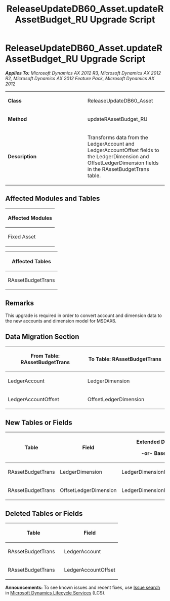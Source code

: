 ﻿---
title: ReleaseUpdateDB60_Asset.updateRAssetBudget_RU Upgrade Script
TOCTitle: ReleaseUpdateDB60_Asset.updateRAssetBudget_RU Upgrade Script
ms:assetid: 574c5a0e-4b45-d98b-9d07-2e03e783422c
ms:mtpsurl: https://msdn.microsoft.com/en-us/library/JJ736223(v=AX.60)
ms:contentKeyID: 49708398
ms.date: 05/18/2015
mtps_version: v=AX.60
---

# ReleaseUpdateDB60\_Asset.updateRAssetBudget\_RU Upgrade Script 


_**Applies To:** Microsoft Dynamics AX 2012 R3, Microsoft Dynamics AX 2012 R2, Microsoft Dynamics AX 2012 Feature Pack, Microsoft Dynamics AX 2012_

<table>
<colgroup>
<col style="width: 50%" />
<col style="width: 50%" />
</colgroup>
<tbody>
<tr class="odd">
<td><p><strong>Class</strong></p></td>
<td><p>ReleaseUpdateDB60_Asset</p></td>
</tr>
<tr class="even">
<td><p><strong>Method</strong></p></td>
<td><p>updateRAssetBudget_RU</p></td>
</tr>
<tr class="odd">
<td><p><strong>Description</strong></p></td>
<td><p>Transforms data from the LedgerAccount and LedgerAccountOffset fields to the LedgerDimension and OffsetLedgerDimension fields in the RAssetBudgetTrans table.</p></td>
</tr>
</tbody>
</table>


## Affected Modules and Tables

<table>
<colgroup>
<col style="width: 100%" />
</colgroup>
<thead>
<tr class="header">
<th><p>Affected Modules</p></th>
</tr>
</thead>
<tbody>
<tr class="odd">
<td><p>Fixed Asset</p></td>
</tr>
</tbody>
</table>


<table>
<colgroup>
<col style="width: 100%" />
</colgroup>
<thead>
<tr class="header">
<th><p>Affected Tables</p></th>
</tr>
</thead>
<tbody>
<tr class="odd">
<td><p>RAssetBudgetTrans</p></td>
</tr>
</tbody>
</table>


## Remarks

This upgrade is required in order to convert account and dimension data to the new accounts and dimension model for MSDAX6.

## Data Migration Section

<table>
<colgroup>
<col style="width: 50%" />
<col style="width: 50%" />
</colgroup>
<thead>
<tr class="header">
<th><p>From Table: RAssetBudgetTrans</p></th>
<th><p>To Table: RAssetBudgetTrans</p></th>
</tr>
</thead>
<tbody>
<tr class="odd">
<td><p>LedgerAccount</p></td>
<td><p>LedgerDimension</p></td>
</tr>
<tr class="even">
<td><p>LedgerAccountOffset</p></td>
<td><p>OffsetLedgerDimension</p></td>
</tr>
</tbody>
</table>


## New Tables or Fields

<table>
<colgroup>
<col style="width: 33%" />
<col style="width: 33%" />
<col style="width: 33%" />
</colgroup>
<thead>
<tr class="header">
<th><p>Table</p></th>
<th><p>Field</p></th>
<th><p>Extended Data Type</p>
<p>-or- Base Enum</p></th>
</tr>
</thead>
<tbody>
<tr class="odd">
<td><p>RAssetBudgetTrans</p></td>
<td><p>LedgerDimension</p></td>
<td><p>LedgerDimensionDefaultAccount</p></td>
</tr>
<tr class="even">
<td><p>RAssetBudgetTrans</p></td>
<td><p>OffsetLedgerDimension</p></td>
<td><p>LedgerDimensionDefaultAccount</p></td>
</tr>
</tbody>
</table>


## Deleted Tables or Fields

<table>
<colgroup>
<col style="width: 50%" />
<col style="width: 50%" />
</colgroup>
<thead>
<tr class="header">
<th><p>Table</p></th>
<th><p>Field</p></th>
</tr>
</thead>
<tbody>
<tr class="odd">
<td><p>RAssetBudgetTrans</p></td>
<td><p>LedgerAccount</p></td>
</tr>
<tr class="even">
<td><p>RAssetBudgetTrans</p></td>
<td><p>LedgerAccountOffset</p></td>
</tr>
</tbody>
</table>

  
**Announcements:** To see known issues and recent fixes, use [Issue search](http://go.microsoft.com/fwlink/?linkid=389258) in [Microsoft Dynamics Lifecycle Services](http://go.microsoft.com/fwlink/?linkid=306505) (LCS).

